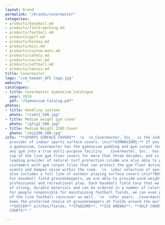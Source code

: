 ```yaml
---
layout: brand
permalink: "/brands/covermaster"
categories:
- products/baseball.md
- products/field-marking.md
- products/football.md
- products/golf.md
- products/hockey.md
- products/misc.md
- products/custom-mats.md
- products/safety.md
- products/soccer.md
- products/softball.md
- products/tennis.md
title: Covermaster
logo: "/cm_header_GFC logo.jpg"
website: ''
catalogues:
- title: Covermaster Gymnasium Catalogue
  year: 2019
  pdf: "/Gymnasium Catalog.pdf"
photos:
- title: Handling systems
  photo: "/cvmt1_500.jpg"
- title: Medium weight gym cover
  photo: "/gfcg2_500.jpg"
- title: Medium Weight 2200 Cover
  photo: "/ms2200_500.jpg"
info: "**SPORTS SURFACE COVERS**  \n  \n_Covermaster, Inc_. is the industry's leading
  provider of indoor sports surface covers. \n\n**GYMNASIUMS:** If you are outfitting
  a gymnasium, Covermaster has the gymnasium padding and gym carpet that can turn
  any gym into a true multi-purpose facility.  _Covermaster, Inc._ has been producing
  top of the line gym floor covers for more than three decades, and is now the industry
  leading provider of natural turf protection.\n\nWe are also able to provide our
  customers with gym carpet tiles that can protect the gym floor during non-athletic
  events and dampen noise within the room.  \n  \nOur selection of sport surface covers
  also includes a full line of outdoor playing surface covers.\n\n**BASEBALL/SOFTBALL:**
  For baseball field groundskeepers, we are able to provide wind weighted tarps for
  professional and recreational play. Each baseball field tarp that we sell is made
  of strong, durable materials and can be ordered in a number of colors.\n\n**FOOTBALL:**
  For people responsible for maintaining football fields, we can even provide a top
  of the line football raincover as well.  \n  \nFor years, _Covermaster, Inc._ has
  been the preferred choice of groundskeepers at fields around the world including
  **SOCCER** pitches/fields, **STADIUMS**, **ICE ARENAS**, **GOLF COURSES** and **TENNIS
  COURTS**."

---
```

